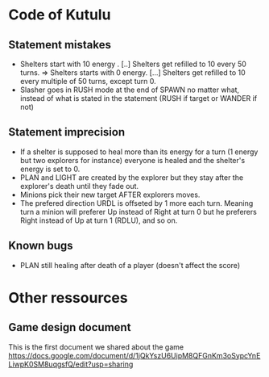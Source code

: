 # Code of Kutulu

## Statement mistakes
- Shelters start with 10 energy . [..] Shelters get refilled to 10 every 50 turns.
  => Shelters starts with 0 energy. [...] Shelters get refilled to 10 every multiple of 50 turns, except turn 0.
- Slasher goes in RUSH mode at the end of SPAWN no matter what, instead of what is stated in the statement (RUSH if target or WANDER if not)

## Statement imprecision
- If a shelter is supposed to heal more than its energy for a turn (1 energy but two explorers for instance) everyone is healed and the shelter's energy is set to 0.
- PLAN and LIGHT are created by the explorer but they stay after the explorer's death until they fade out.
- Minions pick their new target AFTER explorers moves.
- The prefered direction URDL is offseted by 1 more each turn. Meaning turn a minion will preferer Up instead of Right at turn 0 but he preferers Right instead of Up at turn 1 (RDLU), and so on.

## Known bugs

- PLAN still healing after death of a player (doesn't affect the score)

# Other ressources

## Game design document
This is the first document we shared about the game
https://docs.google.com/document/d/1jQkYszU6UipM8QFGnKm3oSypcYnELiwpK0SM8uqgsfQ/edit?usp=sharing
